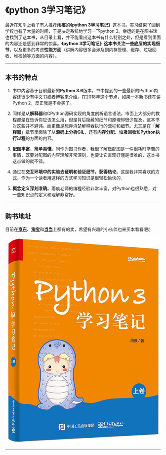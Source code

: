 # 《python 3学习笔记》

最近在知乎上看了有人推荐**雨痕**的[**《python 3学习笔记》**](https://github.com/qyuhen/book)这本书。实习结束了回到学校也有了大量的时间，于是决定系统地学习一下python 3。幸运的是在图书馆也找到了这本书，从目录上看，并不能看出这本书有什么特别之处，但是看到里面的内容还是感到非常的惊喜。**《python 3学习笔记》**这本书关注一些**底层的实现细节**，以及更多的考虑**性能方面**（讲解内容很多会涉及到内存管理、缓存、垃圾回收、堆栈帧等方面的内容）。

---

## 本书的特点

1. 书中内容基于目前最新的**Python 3.6**版本，书中提到的一些最新的Python内容还很少有中文书或者博客来介绍。在2018年这个节点，如果一本新书还在讲Python 2，反正我是不会买了。

2. 同样是从**解释器**和CPython源码实现的角度剖析语言语法。市面上大部分的教程都是在告诉你应该怎么用，但是背后隐藏的细节和原理却很少提及，这本书对这些并不避讳，而更像是想弄清楚解释器执行的流程和细节。尤其是在「**解释器**」章节里面除了从**源码上分析GIL**，还有**内存分配**、**垃圾回收**和**Python执行过程**的方面的内容。

3. **配图丰富**、**简单易懂**。同作为图书作者，我很了解做配图是一件很耗时辛苦的事情，既要对配图的内容理解非常深刻，也要让它直观好懂是很难的，这本书这点做的就不错。

4. 通过在**交互环境中的实验去证明和验证细节，获得结论**。这是我非常喜欢的方式，作为一个读者用这样的方式学习知识是很轻松愉快的.

5. **概念定义深刻准确**。雨痕老师的编程经验非常丰富，对Python也很熟悉，对一些知识点的定义和理解非常好。  

---

## 购书地址

目前在[**京东**](https://item.jd.com/12261161.html)、[**淘宝**](https://detail.tmall.com/item.htm?spm=a230r.1.14.1.55776990I7r57I&id=564890298057&ns=1&abbucket=6)和[**当当**](http://product.m.dangdang.com/25218055.html?&unionid=P-102899392m)上都有的卖，希望有兴趣的小伙伴也来买本看看吧:)  

![《Python 3学习笔记（上卷）》](https://github.com/lidianxiang/-python-3-/blob/master/s29670060.jpg?raw=true)

---
